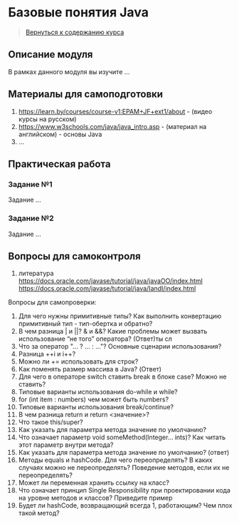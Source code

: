 Базовые понятия Java
====================

>
>[Вернуться к содержанию курса]({{site.baseurl}}/course/content)
>

Описание модуля
---------------------
В рамках данного модуля вы изучите ...

Материалы для самоподготовки
---------------------
1. https://learn.by/courses/course-v1:EPAM+JF+ext1/about - (видео курсы на русском)
2. https://www.w3schools.com/java/java_intro.asp - (материал на английском) - основы Java
3. ...


Практическая работа
---------------------

### Задание №1
Задание ...



### Задание №2
Задание ...



Вопросы для самоконтроля
---------------------
1. литература
https://docs.oracle.com/javase/tutorial/java/javaOO/index.html
https://docs.oracle.com/javase/tutorial/java/IandI/index.html

Вопросы для самопроверки:
1. Для чего нужны примитивные типы? Как выполнить конвертацию примитивный тип - тип-обертка и обратно?
2. В чем разница | и ||? & и &&? Какие проблемы может вызвать использование “не того” оператора? (Ответ)ты сл
3. Что за оператор "... ? ... : ..."? Основные сценарии использования?
4. Разница ++i и i++?
5. Можно ли += использовать для строк?
6. Как поменять размер массива в Java? (Ответ)
7. Для чего в операторе switch ставить break в блоке case? Можно не ставить?
8. Типовые варианты использования do-while и while?
9. for (int item : numbers) чем может быть numbers?
10. Типовые варианты использования break/continue?
11. В чем разница return и return <значение>?
12. Что такое this/super?
13. Как указать для параметра метода значение по умолчанию? 
14. Что означает параметр void someMethod(Integer... ints)? Как читать этот параметр внутри метода?
15. Как указать для параметра метода значение по умолчанию? (ответ)
16. Методы equals и hashCode. Для чего переопределять? В каких случаях можно не переопределять? Поведение методов, если их не переопределять?
17. Может ли переменная хранить ссылку на класс?
18. Что означает принцип Single Responsibility при проектировании кода на уровне методов и классов? Приведите пример
19. Будет ли hashCode, возвращающий всегда 1, работающим? Чем плох такой метод?
